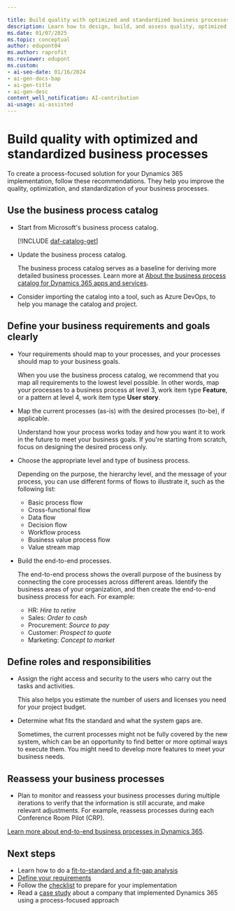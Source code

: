 ```yaml
---

title: Build quality with optimized and standardized business processes
description: Learn how to design, build, and assess quality, optimized, and standardized business processes for your Dynamics 365 implementation.
ms.date: 01/07/2025
ms.topic: conceptual
author: edupont04
ms.author: raprofit
ms.reviewer: edupont
ms.custom:
- ai-seo-date: 01/16/2024
- ai-gen-docs-bap
- ai-gen-title
- ai-gen-desc
content_well_notification: AI-contribution
ai-usage: ai-assisted
---
```


# Build quality with optimized and standardized business processes

To create a process-focused solution for your Dynamics 365 implementation, follow these recommendations. They help you improve the quality, optimization, and standardization of your business processes.

## Use the business process catalog

- Start from Microsoft's business process catalog.  

  [!INCLUDE [daf-catalog-get](../includes/daf-catalog-get.md)]  

- Update the business process catalog.  

  The business process catalog serves as a baseline for deriving more detailed business processes. Learn more at [About the business process catalog for Dynamics 365 apps and services](../business-processes/about.md).

- Consider importing the catalog into a tool, such as Azure DevOps, to help you manage the catalog and project.

## Define your business requirements and goals clearly

- Your requirements should map to your processes, and your processes should map to your business goals.  

  When you use the business process catalog, we recommend that you map all requirements to the lowest level possible. In other words, map your processes to a business process at level 3, work item type **Feature**, or a pattern at level 4, work item type **User story**.

- Map the current processes (as-is) with the desired processes (to-be), if applicable.  

  Understand how your process works today and how you want it to work in the future to meet your business goals. If you're starting from scratch, focus on designing the desired process only.

- Choose the appropriate level and type of business process.  

  Depending on the purpose, the hierarchy level, and the message of your process, you can use different forms of flows to illustrate it, such as the following list:

  - Basic process flow
  - Cross-functional flow
  - Data flow
  - Decision flow
  - Workflow process
  - Business value process flow
  - Value stream map

- Build the end-to-end processes.  

  The end-to-end process shows the overall purpose of the business by connecting the core processes across different areas. Identify the business areas of your organization, and then create the end-to-end business process for each. For example:

  - HR: *Hire to retire*
  - Sales: *Order to cash*
  - Procurement: *Source to pay*
  - Customer: *Prospect to quote*
  - Marketing: *Concept to market*

## Define roles and responsibilities  

- Assign the right access and security to the users who carry out the tasks and activities.  

  This also helps you estimate the number of users and licenses you need for your project budget.

- Determine what fits the standard and what the system gaps are.  

  Sometimes, the current processes might not be fully covered by the new system, which can be an opportunity to find better or more optimal ways to execute them. You might need to develop more features to meet your business needs.

## Reassess your business processes  

- Plan to monitor and reassess your business processes during multiple iterations to verify that the information is still accurate, and make relevant adjustments. For example, reassess processes during each Conference Room Pilot (CRP).

[Learn more about end-to-end business processes in Dynamics 365](../business-processes/overview.md).

## Next steps

- Learn how to do a [fit-to-standard and a fit-gap analysis](process-focused-solution-fit-to-standard-fit-gap-analysis.md)
- [Define your requirements](process-focused-solution-define-requirements.md)
- Follow the [checklist](process-focused-solution-checklist.md) to prepare for your implementation
- Read a [case study](process-focused-solution-case-study-journey.md) about a company that implemented Dynamics 365 using a process-focused approach
